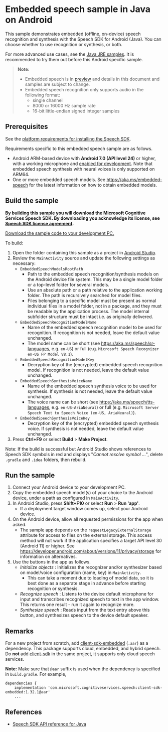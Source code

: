 # Embedded speech sample in Java on Android

This sample demonstrates embedded (offline, on-device) speech recognition and synthesis with the Speech SDK for Android (Java).
You can choose whether to use recognition or synthesis, or both.

For more advanced use cases, see the [Java JRE samples](../../jre/embedded-speech).
It is recommended to try them out before this Android specific sample.

> **Note:**
> * Embedded speech is in [preview](https://aka.ms/embedded-speech) and details in this document and samples are subject to change.
> * Embedded speech recognition only supports audio in the following format:
>   * single channel
>   * 8000 or 16000 Hz sample rate
>   * 16-bit little-endian signed integer samples

## Prerequisites

See the [platform requirements for installing the Speech SDK](https://learn.microsoft.com/azure/cognitive-services/speech-service/quickstarts/setup-platform?pivots=programming-language-java).

Requirements specific to this embedded speech sample are as follows.
* Android ARM-based device with **Android 7.0 (API level 24)** or higher, with a working microphone and [enabled for development](https://developer.android.com/studio/debug/dev-options).
  Note that embedded speech synthesis with neural voices is only supported on ARM64.
* One or more embedded speech models. See https://aka.ms/embedded-speech for the latest information on how to obtain embedded models.

## Build the sample

**By building this sample you will download the Microsoft Cognitive Services Speech SDK. By downloading you acknowledge its license, see [Speech SDK license agreement](https://aka.ms/csspeech/license).**

[Download the sample code to your development PC.](/README.md#get-the-samples)

To build:
1. Open the folder containing this sample as a project in [Android Studio](https://developer.android.com/studio/).
1. Review the `MainActivity` source and update the following settings as necessary:
   * `EmbeddedSpeechModelsRootPath`
     * Path to the embedded speech recognition/synthesis models on the Android device file system.
       This may be a single model folder or a top-level folder for several models.
     * Use an absolute path or a path relative to the application working folder.
       The path is recursively searched for model files.
     * Files belonging to a specific model must be present as normal individual files in a model folder,
       not in a package, and they must be readable by the application process.
       The model internal subfolder structure must be intact i.e. as originally delivered.
   * `EmbeddedSpeechRecognitionModelName`
     * Name of the embedded speech recognition model to be used for recognition.
       If recognition is not needed, leave the default value unchanged.
     * The model name can be short (see https://aka.ms/speech/sr-languages, e.g. `en-US`) or full (e.g. `Microsoft Speech Recognizer en-US FP Model V8.1`).
   * `EmbeddedSpeechRecognitionModelKey`
     * Decryption key of the (encrypted) embedded speech recognition model.
       If recognition is not needed, leave the default value unchanged.
   * `EmbeddedSpeechSynthesisVoiceName`
     * Name of the embedded speech synthesis voice to be used for synthesis.
       If synthesis is not needed, leave the default value unchanged.
     * The voice name can be short (see https://aka.ms/speech/tts-languages, e.g. `en-US-AriaNeural`) or full (e.g. `Microsoft Server Speech Text to Speech Voice (en-US, AriaNeural)`).
   * `EmbeddedSpeechSynthesisVoiceKey`
     * Decryption key of the (encrypted) embedded speech synthesis voice.
       If synthesis is not needed, leave the default value unchanged.
1. Press **Ctrl+F9** or select **Build** \> **Make Project**.

Note: If the build is successful but Android Studio shows references to Speech SDK symbols in red and displays "*Cannot resolve symbol ...*", delete `.gradle` and `.idea` folders, then rebuild.

## Run the sample

1. Connect your Android device to your development PC.
1. Copy the embedded speech model(s) of your choice to the Android device, under a path as configured in `MainActivity`.
1. In Android Studio, press **Shift+F10** or select **Run** \> **Run 'app'**.
   * If a deployment target window comes up, select your Android device.
1. On the Android device, allow all requested permissions for the app when asked.
   * The sample app depends on the `requestLegacyExternalStorage` attribute for access to files on the external storage.
     This access method will not work if the application specifies a target API level 30 (Android 11) or higher.
     See https://developer.android.com/about/versions/11/privacy/storage for information on alternatives.
1. Use the buttons in the app as follows.
   * *Initialize objects* : Initializes the recognizer and/or synthesizer based on model/voice configuration (name, key) in `MainActivity`.
     * This can take a moment due to loading of model data, so it is best done as a separate stage in advance before starting recognition or synthesis.
   * *Recognize speech* : Listens to the device default microphone for input and transcribes recognized speech to text in the app window. This returns one result - run it again to recognize more.
   * *Synthesize speech* : Reads input from the text entry above this button, and synthesizes speech to the device default speaker.

## Remarks

For a new project from scratch, add [client-sdk-embedded](https://mvnrepository.com/artifact/com.microsoft.cognitiveservices.speech/client-sdk-embedded) (`.aar`) as a dependency.
This package supports cloud, embedded, and hybrid speech.
Do **not** add [client-sdk](https://mvnrepository.com/artifact/com.microsoft.cognitiveservices.speech/client-sdk) in the same project, it supports only cloud speech services.

**Note:** Make sure that `@aar` suffix is used when the dependency is specified in `build.gradle`. For example,
```
dependencies {
    implementation 'com.microsoft.cognitiveservices.speech:client-sdk-embedded:1.32.1@aar'
    ...
```

## References

* [Speech SDK API reference for Java](https://aka.ms/csspeech/javaref)
